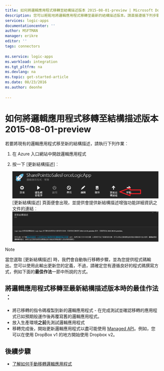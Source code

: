 ```yaml
---
title: 如何將邏輯應用程式移轉至結構描述版本 2015-08-01-preview | Microsoft Docs
description: 您可以輕鬆地將邏輯應用程式移轉至最新的結構描述版本。請直接遵循下列步驟。
services: logic-apps
documentationcenter: ''
author: MSFTMAN
manager: erikre
editor: ''
tags: connectors

ms.service: logic-apps
ms.workload: integration
ms.tgt_pltfrm: na
ms.devlang: na
ms.topic: get-started-article
ms.date: 08/23/2016
ms.author: deonhe

---
```

# 如何將邏輯應用程式移轉至結構描述版本 2015-08-01-preview
若要將現有的邏輯應用程式移至新的結構描述，請執行下列作業︰  

1. 在 Azure 入口網站中開啟邏輯應用程式  
2. 按一下 [更新結構描述]︰
   
   ![API 圖示][step1] \[更新結構描述] 頁面便會出現，並提供會提供新結構描述增強功能詳細資訊之文件的連結︰![API 圖示][step2]

> [!NOTE]
> 當您選取 [更新結構描述] 時，我們會自動執行移轉步驟，並為您提供程式碼輸出。您可以使用此輸出更新您的定義，不過，請確定您有遵循良好的程式碼撰寫方式，例如下面的**最佳作法**一節中所說的方式。
> 
> 

## 將邏輯應用程式移轉至最新結構描述版本時的最佳作法︰
* 將已移轉的指令碼複製到新的邏輯應用程式 - 在完成測試並確認移轉的應用程式已如預期般運作後再覆寫舊的邏輯應用程式。
* 放入生產環境**之前**先測試邏輯應用程式
* 移轉完成後，開始更新邏輯應用程式以盡可能使用 [Managed API](apis-list.md)。例如，您可以在使用 DropBox v1 的地方開始使用 Dropbox v2。

## 後續步驟
* [了解如何手動移轉邏輯應用程式](../app-service-logic/app-service-logic-schema-2015-08-01.md)

<!--Icon references-->
[step1]: ./media/connectors-schema-migration/migrateschema1.png
[step2]: ./media/connectors-schema-migration/migrateschema2.png

<!----HONumber=AcomDC_0824_2016-->
